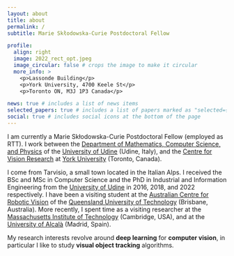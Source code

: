 ```yaml
---
layout: about
title: about
permalink: /
subtitle: Marie Skłodowska-Curie Postdoctoral Fellow

profile:
  align: right
  image: 2022_rect_opt.jpeg
  image_circular: false # crops the image to make it circular
  more_info: >
    <p>Lassonde Building</p>
    <p>York University, 4700 Keele St</p>
    <p>Toronto ON, M3J 1P3 Canada</p>

news: true # includes a list of news items
selected_papers: true # includes a list of papers marked as "selected={true}"
social: true # includes social icons at the bottom of the page
---
```


I am currently a Marie Skłodowska-Curie Postdoctoral Fellow (employed as RTT). I work between the <a href="https://www.dmif.uniud.it/en/">Department of Mathematics, Computer Science, and Physics</a> of the <a href="http://www.uniud.it">University of Udine</a> (Udine, Italy), and the <a href="https://www.yorku.ca/cvr/">Centre for Vision Research</a> at <a href="https://www.yorku.ca">York University</a> (Toronto, Canada). 

I come from Tarvisio, a small town located in the Italian Alps. I received the BSc and MSc in Computer Science and the PhD in Industrial and Information Engineering from the <a href="http://www.uniud.it">University of Udine</a> in 2016, 2018, and 2022 respectively. I have been a visiting student at the <a href="https://www.roboticvision.org">Australian Centre for Robotic Vision</a> of the <a href="https://www.qut.edu.au">Queensland University of Technology</a> (Brisbane, Australia). More recently, I spent time as a visiting researcher at the <a href="https://www.mit.edu">Massachusetts Institute of Technology</a> (Cambridge, USA), and at the <a href="https://uah.es/en/">University of Alcalà</a> (Madrid, Spain).

My research interests revolve around <strong>deep learning</strong> for <strong>computer vision</strong>, in particular I like to study <strong>visual object tracking</strong> algorithms.
